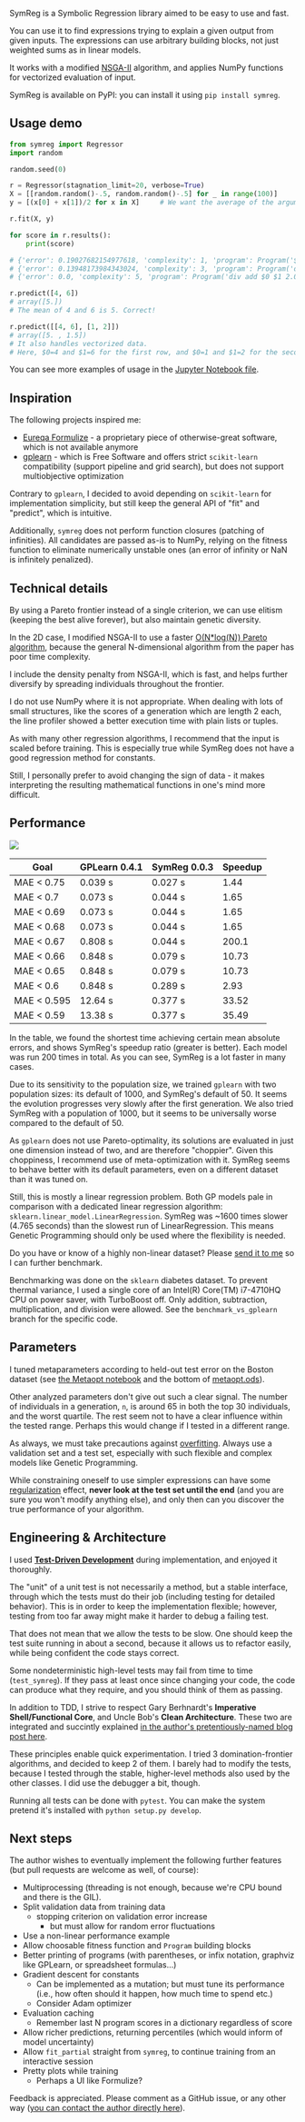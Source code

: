 SymReg is a Symbolic Regression library aimed to be easy to use and fast.

You can use it to find expressions trying to explain a given output from given inputs. The expressions can use arbitrary building blocks, not just weighted sums as in linear models.

It works with a modified [NSGA-II](https://ieeexplore.ieee.org/document/996017) algorithm, and applies NumPy functions for vectorized evaluation of input.

SymReg is available on PyPI: you can install it using `pip install symreg`.

## Usage demo

```python
from symreg import Regressor
import random

random.seed(0)

r = Regressor(stagnation_limit=20, verbose=True)
X = [[random.random()-.5, random.random()-.5] for _ in range(100)]
y = [(x[0] + x[1])/2 for x in X]     # We want the average of the arguments

r.fit(X, y)

for score in r.results():
    print(score)

# {'error': 0.19027682154977618, 'complexity': 1, 'program': Program('$0', 2)}
# {'error': 0.13948173984343024, 'complexity': 3, 'program': Program('div $0 1.8705715685399509', 2)}
# {'error': 0.0, 'complexity': 5, 'program': Program('div add $0 $1 2.0', 2)}

r.predict([4, 6])
# array([5.])
# The mean of 4 and 6 is 5. Correct!

r.predict([[4, 6], [1, 2]])
# array([5. , 1.5])
# It also handles vectorized data.
# Here, $0=4 and $1=6 for the first row, and $0=1 and $1=2 for the second row in the 2d array.
```

You can see more examples of usage in the [Jupyter Notebook file](Metaopt.ipynb).

## Inspiration

The following projects inspired me:

 * [Eureqa Formulize](http://nutonian.wikidot.com/) - a proprietary piece of 
 otherwise-great software, which is not available anymore
 * [gplearn](https://github.com/trevorstephens/gplearn) - which is Free Software and offers strict `scikit-learn` compatibility (support pipeline and grid search), but does not support multiobjective optimization
 
 Contrary to `gplearn`, I decided to avoid depending on `scikit-learn` for implementation simplicity, but still keep the general API of "fit" and "predict", which is intuitive.
 
 Additionally, `symreg` does not perform function closures (patching of infinities). All candidates are passed as-is to NumPy, relying on the fitness function to eliminate numerically unstable ones (an error of infinity or NaN is infinitely penalized).
 
## Technical details

By using a Pareto frontier instead of a single criterion, we can use elitism (keeping the best alive forever), but also maintain genetic diversity.

In the 2D case, I modified NSGA-II to use a faster [O(N*log(N)) Pareto algorithm](https://math.stackexchange.com/a/1937583), because the general N-dimensional algorithm from the paper has poor time complexity. 

I include the density penalty from NSGA-II, which is fast, and helps further diversify by spreading individuals throughout the frontier.

I do not use NumPy where it is not appropriate. When dealing with lots of small structures, like the scores of a generation which are length 2 each, the line profiler showed a better execution time with plain lists or tuples.

As with many other regression algorithms, I recommend that the input is scaled before training. This is especially true while SymReg does not have a good regression method for constants. 

Still, I personally prefer to avoid changing the sign of data - it makes interpreting the resulting mathematical functions in one's mind more difficult.

## Performance

![](diabetes.svg)

|Goal       |GPLearn 0.4.1|SymReg 0.0.3|Speedup|
|-----------|-------------|------------|-------|
|MAE < 0.75 | 0.039 s     | 0.027 s    |1.44   |
|MAE < 0.7  | 0.073 s     | 0.044 s    |1.65   |
|MAE < 0.69 | 0.073 s     | 0.044 s    |1.65   |
|MAE < 0.68 | 0.073 s     | 0.044 s    |1.65   |
|MAE < 0.67 | 0.808 s     | 0.044 s    |200.1  |
|MAE < 0.66 | 0.848 s     | 0.079 s    |10.73  |
|MAE < 0.65 | 0.848 s     | 0.079 s    |10.73  |
|MAE < 0.6  | 0.848 s     | 0.289 s    |2.93   |
|MAE < 0.595| 12.64 s     | 0.377 s    |33.52  |
|MAE < 0.59 | 13.38 s     | 0.377 s    |35.49  |

In the table, we found the shortest time achieving certain mean absolute errors, and shows SymReg's speedup ratio (greater is better). Each model was run 200 times in total. As you can see, SymReg is a lot faster in many cases. 

Due to its sensitivity to the population size, we trained `gplearn` with two population sizes: its default of 1000, and SymReg's default of 50. It seems the evolution progresses very slowly after the first generation. We also tried SymReg with a population of 1000, but it seems to be universally worse compared to the default of 50.

As `gplearn` does not use Pareto-optimality, its solutions are evaluated in just one dimension instead of two, and are therefore "choppier". Given this choppiness, I recommend use of meta-optimization with it. SymReg seems to behave better with its default parameters, even on a different dataset than it was tuned on.

Still, this is mostly a linear regression problem. Both GP models pale in comparison with a dedicated linear regression algorithm: `sklearn.linear_model.LinearRegression`. SymReg was ~1600 times slower (4.765 seconds) than the slowest run of LinearRegression. This means Genetic Programming should only be used where the flexibility is needed.

Do you have or know of a highly non-linear dataset? Please [send it to me](mailto:danuthaiduc@gmail.com) so I can further benchmark.

Benchmarking was done on the `sklearn` diabetes dataset. To prevent thermal variance, I used a single core of an Intel(R) Core(TM) i7-4710HQ CPU on power saver, with TurboBoost off. Only addition, subtraction, multiplication, and division were allowed. See the `benchmark_vs_gplearn` branch for the specific code.

## Parameters

I tuned metaparameters according to held-out test error on the Boston dataset (see [the Metaopt notebook](Metaopt.ipynb) and the bottom of [metaopt.ods](metaopt.ods)).
 
 Other analyzed parameters don't give out such a clear signal. The number of individuals in a generation, `n`, is around 65 in both the top 30 individuals, and the worst quartile. The rest seem not to have a clear influence within the tested range. Perhaps this would change if I tested in a different range.

As always, we must take precautions against [overfitting](https://en.wikipedia.org/wiki/Overfitting). Always use a validation set and a test set, especially with such flexible and complex models like Genetic Programming.

While constraining oneself to use simpler expressions can have some [regularization](https://en.wikipedia.org/wiki/Regularization_(mathematics)) effect, **never look at the test set until the end** (and you are sure you won't modify anything else), and only then can you discover the true performance of your algorithm.

## Engineering & Architecture 

I used [**Test-Driven Development**](https://danuker.go.ro/tdd-revisited-pytest-updated-2020-09-03.html) during implementation, and enjoyed it thoroughly.

The "unit" of a unit test is not necessarily a method, but a stable interface, through which the tests must do their job (including testing for detailed behavior). This is in order to keep the implementation flexible; however, testing from too far away might make it harder to debug a failing test.

That does not mean that we allow the tests to be slow. One should keep the test suite running in about a second, because it allows us to refactor easily, while being confident the code stays correct. 

Some nondeterministic high-level tests may fail from time to time (`test_symreg`). If they pass at least once since changing your code, the code can produce what they require, and you should think of them as passing.

In addition to TDD, I strive to respect Gary Berhnardt's **Imperative Shell/Functional Core**, and Uncle Bob's **Clean Architecture**. These two are integrated and succintly explained [in the author's pretentiously-named blog post here](https://danuker.go.ro/the-grand-unified-theory-of-software-architecture.html).

These principles enable quick experimentation. I tried 3 domination-frontier algorithms, and decided to keep 2 of them. I barely had to modify the tests, because I tested through the stable, higher-level methods also used by the other classes. I did use the debugger a bit, though.

Running all tests can be done with `pytest`. You can make the system pretend it's installed with `python setup.py develop`.

## Next steps

The author wishes to eventually implement the following further features (but pull requests are welcome as well, of course):

* Multiprocessing (threading is not enough, because we're CPU bound and there is the GIL).
* Split validation data from training data
    * stopping criterion on validation error increase
        * but must allow for random error fluctuations
* Use a non-linear performance example
* Allow choosable fitness function and `Program` building blocks
* Better printing of programs (with parentheses, or infix notation, graphviz like GPLearn, or spreadsheet formulas...)
* Gradient descent for constants
    * Can be implemented as a mutation; but must tune its performance (i.e., how often should it happen, how much time to spend etc.)
    * Consider Adam optimizer
* Evaluation caching 
    * Remember last N program scores in a dictionary regardless of score
* Allow richer predictions, returning percentiles (which would inform of model uncertainty)
* Allow `fit_partial` straight from `symreg`, to continue training from an interactive session
* Pretty plots while training
    * Perhaps a UI like Formulize?

Feedback is appreciated. Please comment as a GitHub issue, or any other way ([you can contact the author directly here](https://danuker.go.ro/pages/contactabout.html)).